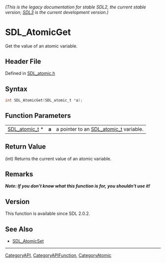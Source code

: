 ###### (This is the legacy documentation for stable SDL2, the current stable version; [SDL3](https://wiki.libsdl.org/SDL3/) is the current development version.)
# SDL_AtomicGet

Get the value of an atomic variable.

## Header File

Defined in [SDL_atomic.h](https://github.com/libsdl-org/SDL/blob/SDL2/include/SDL_atomic.h)

## Syntax

```c
int SDL_AtomicGet(SDL_atomic_t *a);
```

## Function Parameters

|                                |       |                                                        |
| ------------------------------ | ----- | ------------------------------------------------------ |
| [SDL_atomic_t](SDL_atomic_t) * | **a** | a pointer to an [SDL_atomic_t](SDL_atomic_t) variable. |

## Return Value

(int) Returns the current value of an atomic variable.

## Remarks

***Note: If you don't know what this function is for, you shouldn't use
it!***

## Version

This function is available since SDL 2.0.2.

## See Also

- [SDL_AtomicSet](SDL_AtomicSet)

----
[CategoryAPI](CategoryAPI), [CategoryAPIFunction](CategoryAPIFunction), [CategoryAtomic](CategoryAtomic)

